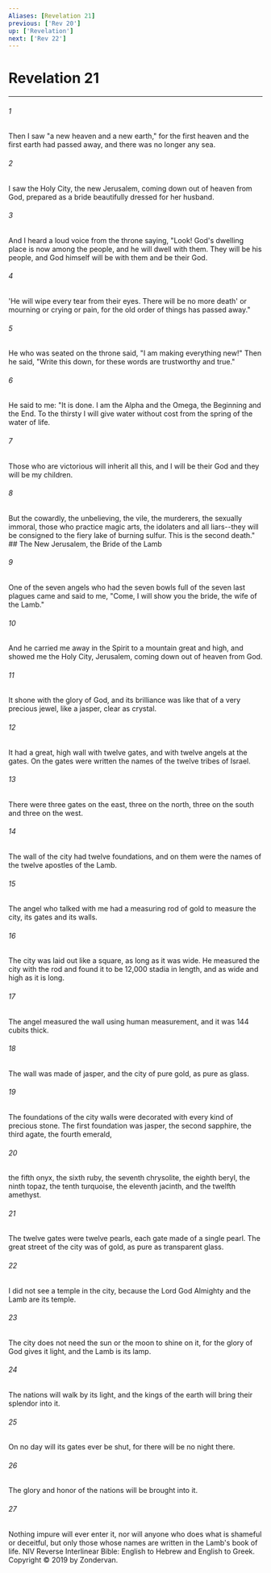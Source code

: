 ```yaml
---
Aliases: [Revelation 21]
previous: ['Rev 20']
up: ['Revelation']
next: ['Rev 22']
---
```

# Revelation 21

***


###### 1 
Then I saw "a new heaven and a new earth," for the first heaven and the first earth had passed away, and there was no longer any sea. 

###### 2 
I saw the Holy City, the new Jerusalem, coming down out of heaven from God, prepared as a bride beautifully dressed for her husband. 

###### 3 
And I heard a loud voice from the throne saying, "Look! God's dwelling place is now among the people, and he will dwell with them. They will be his people, and God himself will be with them and be their God. 

###### 4 
'He will wipe every tear from their eyes. There will be no more death' or mourning or crying or pain, for the old order of things has passed away." 

###### 5 
He who was seated on the throne said, "I am making everything new!" Then he said, "Write this down, for these words are trustworthy and true." 

###### 6 
He said to me: "It is done. I am the Alpha and the Omega, the Beginning and the End. To the thirsty I will give water without cost from the spring of the water of life. 

###### 7 
Those who are victorious will inherit all this, and I will be their God and they will be my children. 

###### 8 
But the cowardly, the unbelieving, the vile, the murderers, the sexually immoral, those who practice magic arts, the idolaters and all liars--they will be consigned to the fiery lake of burning sulfur. This is the second death." ## The New Jerusalem, the Bride of the Lamb 

###### 9 
One of the seven angels who had the seven bowls full of the seven last plagues came and said to me, "Come, I will show you the bride, the wife of the Lamb." 

###### 10 
And he carried me away in the Spirit to a mountain great and high, and showed me the Holy City, Jerusalem, coming down out of heaven from God. 

###### 11 
It shone with the glory of God, and its brilliance was like that of a very precious jewel, like a jasper, clear as crystal. 

###### 12 
It had a great, high wall with twelve gates, and with twelve angels at the gates. On the gates were written the names of the twelve tribes of Israel. 

###### 13 
There were three gates on the east, three on the north, three on the south and three on the west. 

###### 14 
The wall of the city had twelve foundations, and on them were the names of the twelve apostles of the Lamb. 

###### 15 
The angel who talked with me had a measuring rod of gold to measure the city, its gates and its walls. 

###### 16 
The city was laid out like a square, as long as it was wide. He measured the city with the rod and found it to be 12,000 stadia in length, and as wide and high as it is long. 

###### 17 
The angel measured the wall using human measurement, and it was 144 cubits thick. 

###### 18 
The wall was made of jasper, and the city of pure gold, as pure as glass. 

###### 19 
The foundations of the city walls were decorated with every kind of precious stone. The first foundation was jasper, the second sapphire, the third agate, the fourth emerald, 

###### 20 
the fifth onyx, the sixth ruby, the seventh chrysolite, the eighth beryl, the ninth topaz, the tenth turquoise, the eleventh jacinth, and the twelfth amethyst. 

###### 21 
The twelve gates were twelve pearls, each gate made of a single pearl. The great street of the city was of gold, as pure as transparent glass. 

###### 22 
I did not see a temple in the city, because the Lord God Almighty and the Lamb are its temple. 

###### 23 
The city does not need the sun or the moon to shine on it, for the glory of God gives it light, and the Lamb is its lamp. 

###### 24 
The nations will walk by its light, and the kings of the earth will bring their splendor into it. 

###### 25 
On no day will its gates ever be shut, for there will be no night there. 

###### 26 
The glory and honor of the nations will be brought into it. 

###### 27 
Nothing impure will ever enter it, nor will anyone who does what is shameful or deceitful, but only those whose names are written in the Lamb's book of life. NIV Reverse Interlinear Bible: English to Hebrew and English to Greek. Copyright © 2019 by Zondervan.
